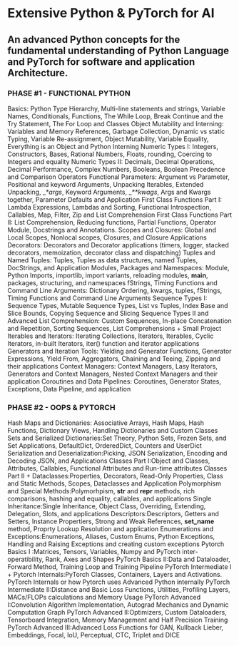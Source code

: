 # Extensive Python & PyTorch for AI
## An advanced Python concepts for the fundamental understanding of Python Language and PyTorch for software and application Architecture. 

### PHASE #1 - FUNCTIONAL PYTHON

Basics: Python Type Hierarchy, Multi-line statements and strings, Variable Names, Conditionals, Functions, The While Loop, Break Continue and the Try Statement, The For Loop and Classes
Object Mutability and Interning: Variables and Memory References, Garbage Collection, Dynamic vs static Typing, Variable Re-assignment, Object Mutability, Variable Equality, Everything is an Object and Python Interning
Numeric Types I: Integers, Constructors, Bases, Rational Numbers, Floats, rounding, Coercing to Integers and equality
Numeric Types II: Decimals, Decimal Operations, Decimal Performance, Complex Numbers, Booleans, Boolean Precedence and Comparison Operators
Functional Parameters: Argument vs Parameter, Positional and keyword Arguments, Unpacking Iterables, Extended Unpacking, __*args_, Keyword Arguments, __**kwags_, Args and Kwargs together, Parameter Defaults and Application
First Class Functions Part I: Lambda Expressions, Lambdas and Sorting, Functional Introspection, Callables, Map, Filter, Zip and List Comprehension
First Class Functions Part II: List Comprehension, Reducing functions, Partial Functions, Operator Module, Docstrings and Annotations.
Scopes and Closures: Global and Local Scopes, Nonlocal scopes, Closures, and Closure Applications
Decorators: Decorators and Decorator applications (timers, logger, stacked decorators, memoization, decorator class and dispatching)
Tuples and Named Tuples: Tuples, Tuples as data structures, named Tuples, DocStrings, and Application
Modules, Packages and Namespaces: Module, Python Imports, importlib, import variants, reloading modules, __main__, packages, structuring, and namespaces
fStrings, Timing Functions and Command Line Arguments: Dictionary Ordering, kwargs, tuples, fStrings, Timing Functions and Command Line Arguments
Sequence Types I: Sequence Types, Mutable Sequence Types, List vs Tuples, Index Base and Slice Bounds, Copying Sequence and Slicing
Sequence Types II and Advanced List Comprehension: Custom Sequences, In-place Concatenation and Repetition, Sorting Sequences, List Comprehensions + Small Project
Iterables and Iterators: Iterating Collections, Iterators, Iterables, Cyclic Iterators, in-built Iterators, iter() function and iterator applications
Generators and Iteration Tools: Yielding and Generator Functions, Generator Expressions, Yield From, Aggregators, Chaining and Teeing, Zipping and their applications
Context Managers: Context Managers, Lasy Iterators, Generators and Context Managers, Nested Context Managers and their application
Coroutines and Data Pipelines: Coroutines, Generator States, Exceptions, Data Pipeline, and application
 

 

### PHASE #2 - OOPS & PYTORCH

Hash Maps and Dictionaries: Associative Arrays, Hash Maps, Hash Functions, Dictionary Views, Handling Dictionaries and Custom Classes
Sets and Serialized Dictionaries:Set Theory, Python Sets, Frozen Sets, and Set Applications, DefaultDict, OrderedDict, Counters and UserDict
Serialization and Deserialization:Picking, JSON Serialization, Encoding and Decoding JSON, and Applications
Classes Part I:Object and Classes, Attributes, Callables, Functional Attributes and Run-time attributes
Classes Part II + Dataclasses:Properties, Decorators, Read-Only Properties, Class and Static Methods, Scopes, Dataclasses and Application
Polymorphism and Special Methods:Polymorhpism, __str__ and __repr__ methods, rich comparisons, hashing and equality, callables, and applications
Single Inheritance:Single Inheritance, Object Class, Overriding, Extending, Delegation, Slots, and applications
Descriptors:Descriptors, Getters and Setters, Instance Propertiers, Strong and Weak References, __set_name__ method, Proprty Lookup Resolution and application
Enumerations and Exceptions:Enumerations, Aliases, Custom Enums, Python Exceptions, Handling and Raising Exceptions and creating custom exceptions
Pytorch Basics I :Matrices, Tensors, Variables, Numpy and PyTorch inter-operatibility, Rank, Axes and Shapes
PyTorch Basics II:Data and Dataloader, Forward Method, Training Loop and Training Pipeline
PyTorch Intermediate I + Pytorch Internals:PyTorch Classes, Containers, Layers and Activations. PyTorch Internals or how Pytorch uses Advanced Python internally
PyTorch Intermediate II:Distance and Basic Loss Functions, Utilities, Profiling Layers, MACs/FLOPs calculations and Memory Usage
PyTorch Advanced I:Convolution Algorithm Implementation, Autograd Mechanics and Dynamic Computation Graph
PyTorch Advanced II:Optimizers, Custom Dataloaders, Tensorboard Integration, Memory Management and Half Precision Training
PyTorch Advanced III:Advanced Loss Functions for GAN, Kullback Lieber, Embeddings, Focal, IoU, Perceptual, CTC, Triplet and DICE